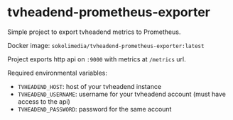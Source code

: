 # tvheadend-prometheus-exporter

Simple project to export tvheadend metrics to Prometheus.

Docker image: `sokolimedia/tvheadend-prometheus-exporter:latest`

Project exports http api on `:9000` with metrics at `/metrics` url.

Required environmental variables:
* `TVHEADEND_HOST`: host of your tvheadend instance
* `TVHEADEND_USERNAME`: username for your tvheadend account (must have access to the api)
* `TVHEADEND_PASSWORD`: password for the same account
